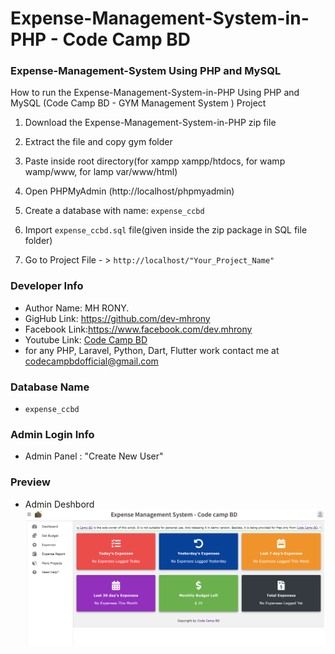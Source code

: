 # Expense-Management-System-in-PHP - Code Camp BD
### Expense-Management-System Using PHP and MySQL


How to run the Expense-Management-System-in-PHP Using PHP and MySQL (Code Camp BD - GYM  Management System ) Project

1. Download the Expense-Management-System-in-PHP zip file

2. Extract the file and copy gym folder

3. Paste inside root directory(for xampp xampp/htdocs, for wamp wamp/www, for lamp var/www/html)

4. Open PHPMyAdmin (http://localhost/phpmyadmin)

5. Create a database with name: `expense_ccbd`

6. Import `expense_ccbd.sql` file(given inside the zip package in SQL file folder)

7. Go to Project File - > `http://localhost/"Your_Project_Name"`


### Developer Info

- Author Name: MH RONY.
- GigHub Link: https://github.com/dev-mhrony
- Facebook Link:https://www.facebook.com/dev.mhrony
- Youtube Link: <a href = "https://www.youtube.com/@codecampbdofficial"> Code Camp BD</a>
- for any PHP, Laravel, Python, Dart, Flutter work contact me at codecampbdofficial@gmail.com


### Database Name
- `expense_ccbd`


### Admin Login Info
 - Admin Panel  : "Create New User"

### Preview
 - Admin Deshbord
    <img src="screens/image.png">
